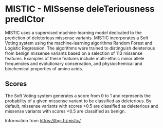 # MISTIC - MISsense deleTeriousness predICtor

MISTIC uses a supervised machine-learning model dedicated to the prediction of deleterious missense variants. MISTIC incorporates a Soft Voting system using the machine-learning algorithms Random Forest and Logistic Regression. The algorithms were trained to distinguish deleterious from benign missense variants based on a selection of 113 missense features. Examples of these features include multi-ethnic minor allele frequencies and evolutionary conservation, and physiochemical and biochemical properties of amino acids.

## Scores

The Soft Voting system generates a score from 0 to 1 and represents the probability of a given missense variant to be classified as deleterious. By default, missense variants with scores >0.5 are classified as deleterious and missense variants with scores <0.5 are classified as benign.

Information from https://lbgi.fr/mistic/